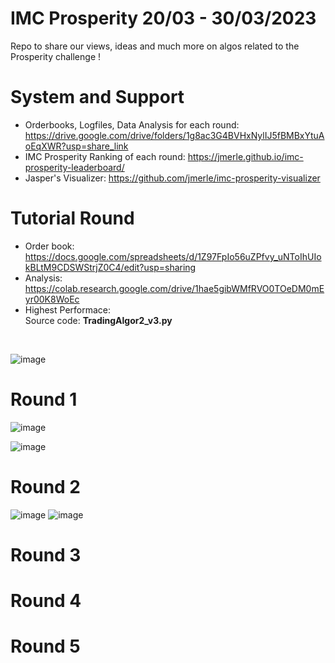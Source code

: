 # IMC Prosperity 20/03 - 30/03/2023

Repo to share our views, ideas and much more on algos related to the Prosperity challenge ! 
# System and Support
- Orderbooks, Logfiles, Data Analysis for each round: https://drive.google.com/drive/folders/1g8ac3G4BVHxNylIJ5fBMBxYtuAoEqXWR?usp=share_link
- IMC Prosperity Ranking of each round: https://jmerle.github.io/imc-prosperity-leaderboard/
- Jasper's Visualizer: https://github.com/jmerle/imc-prosperity-visualizer

# Tutorial Round
- Order book: https://docs.google.com/spreadsheets/d/1Z97FpIo56uZPfvy_uNToIhUIokBLtM9CDSWStrjZ0C4/edit?usp=sharing
- Analysis: https://colab.research.google.com/drive/1hae5gibWMfRVO0TOeDM0mEyr00K8WoEc
- Highest Performace:
<br> Source code: <strong>TradingAlgor2_v3.py</strong>
<br>

![image](https://user-images.githubusercontent.com/90888090/226259028-8f650802-c4a1-4711-a24d-3324c1a1fa29.png)

# Round 1
![image](https://user-images.githubusercontent.com/90888090/227699349-0d67b1ff-078c-4081-a1e3-e320fdbef055.png)

![image](https://user-images.githubusercontent.com/90888090/227699324-f01e7bed-03d9-444a-a03d-b4b301c1380a.png)

# Round 2
![image](https://user-images.githubusercontent.com/90888090/227699502-56926697-a5a8-462e-a3d3-e7dcfc224d0d.png)
![image](https://user-images.githubusercontent.com/90888090/227699515-38bf971f-465b-4b10-95f7-9bc3a11c5338.png)

# Round 3
# Round 4
# Round 5



